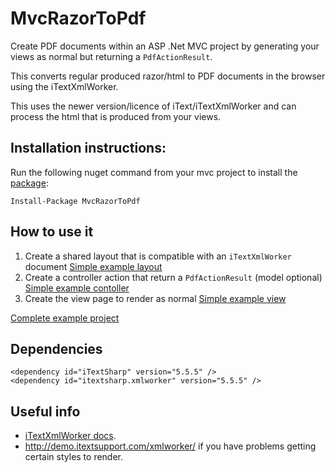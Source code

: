 # MvcRazorToPdf

Create PDF documents within an ASP .Net MVC project by generating your views as normal but returning a `PdfActionResult`.

This converts regular produced razor/html to PDF documents in the browser using the iTextXmlWorker.

This uses the newer version/licence of iText/iTextXmlWorker and can process the html that is produced from your views.

## Installation instructions:

Run the following nuget command from your mvc project to install the [package][nuget]:

`Install-Package MvcRazorToPdf`

[nuget]: http://nuget.org/packages/MvcRazorToPdf/

## How to use it

1. Create a shared layout that is compatible with an `iTextXmlWorker` document [Simple example layout][example1]
2. Create a controller action that return a `PdfActionResult` (model optional) [Simple example contoller][example2]
3. Create the view page to render as normal [Simple example view][example3]

[Complete example project](https://github.com/andyhutch77/MvcRazorToPdf/tree/master/MvcRazorToPdfExample)

[example1]: ./MvcRazorToPdfExample/Views/Shared/_PdfLayout.cshtml
[example2]: ./MvcRazorToPdfExample/Controllers/PdfController.cs
[example3]: ./MvcRazorToPdfExample/Views/Pdf/Index.cshtml

## Dependencies

	<dependency id="iTextSharp" version="5.5.5" />
	<dependency id="itextsharp.xmlworker" version="5.5.5" />

## Useful info

 * [iTextXmlWorker docs](http://demo.itextsupport.com/xmlworker/itextdoc/flatsite.html).
 * <http://demo.itextsupport.com/xmlworker/> if you have problems getting certain styles to render.
